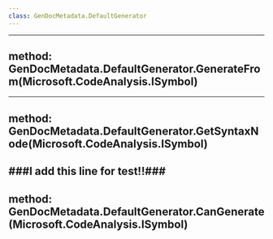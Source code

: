 ```yaml
---
class: GenDocMetadata.DefaultGenerator
---
```

---
method: GenDocMetadata.DefaultGenerator.GenerateFrom(Microsoft.CodeAnalysis.ISymbol)
---
---
method: GenDocMetadata.DefaultGenerator.GetSyntaxNode(Microsoft.CodeAnalysis.ISymbol)
---
###I add this line for test!!###
---
method: GenDocMetadata.DefaultGenerator.CanGenerate(Microsoft.CodeAnalysis.ISymbol)
---

